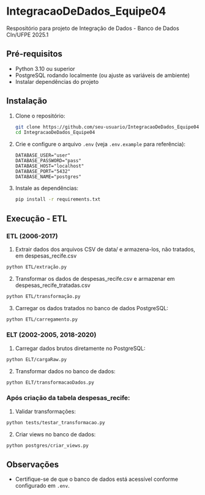 # IntegracaoDeDados_Equipe04

Respositório para projeto de Integração de Dados - Banco de Dados CIn/UFPE 2025.1

## Pré-requisitos

-   Python 3.10 ou superior
-   PostgreSQL rodando localmente (ou ajuste as variáveis de ambiente)
-   Instalar dependências do projeto

## Instalação

1. Clone o repositório:

    ```sh
    git clone https://github.com/seu-usuario/IntegracaoDeDados_Equipe04.git
    cd IntegracaoDeDados_Equipe04
    ```

2. Crie e configure o arquivo `.env` (veja `.env.example` para referência):

    ```
    DATABASE_USER="user"
    DATABASE_PASSWORD="pass"
    DATABASE_HOST="localhost"
    DATABASE_PORT="5432"
    DATABASE_NAME="postgres"
    ```

3. Instale as dependências:
    ```sh
    pip install -r requirements.txt
    ```

## Execução - ETL

### ETL (2006-2017)

1. Extrair dados dos arquivos CSV de data/ e armazena-los, não tratados, em despesas_recife.csv

```sh
python ETL/extração.py
```

2. Transformar os dados de despesas_recife.csv e armazenar em despesas_recife_tratadas.csv

```sh
python ETL/transformação.py
```

3. Carregar os dados tratados no banco de dados PostgreSQL:

```sh
python ETL/carregamento.py
```

### ELT (2002-2005, 2018-2020)

1. Carregar dados brutos diretamente no PostgreSQL:

```sh
python ELT/cargaRaw.py
```

2. Transformar dados no banco de dados:

```sh
python ELT/transformacaoDados.py
```

### Após criação da tabela despesas_recife:

1. Validar transformações:

```sh
python tests/testar_transformacao.py
```

2. Criar views no banco de dados:

```sh
python postgres/criar_views.py
```

## Observações

-   Certifique-se de que o banco de dados está acessível conforme configurado em `.env`.
